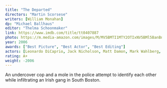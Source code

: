 ```yaml
---
title: "The Departed"
directors: "Martin Scorsese"
writers: [William Monahan]
dp: "Michael Ballhaus"
editor: "Thelma Schoonmaker"
link: https://www.imdb.com/title/tt0407887
photo: https://m.media-amazon.com/images/M/MV5BMTI1MTY2OTIxNV5BMl5BanBnXkFtZTYwNjQ4NjY3._V1_FMjpg_UX800_.jpg
year: 2006
awards: ["Best Picture", "Best Actor", "Best Editing"]
actors: [Leonardo DiCaprio, Jack Nicholson, Matt Damon, Mark Wahlberg, Vera Farmiga]
rating: A+
weight: -2006
---
```

An undercover cop and a mole in the police attempt to identify each other while infiltrating an Irish gang in South Boston.